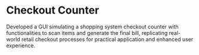 # Checkout Counter
Developed a GUI simulating a shopping system checkout counter with functionalities to scan items and generate the final bill, 
replicating real-world retail checkout processes for practical application and enhanced user experience.
